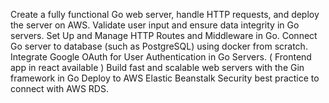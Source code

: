 Create a fully functional Go web server, handle HTTP requests, and deploy the server on AWS.
Validate user input and ensure data integrity in Go servers.
Set Up and Manage HTTP Routes and Middleware in Go.
Connect Go server to database (such as PostgreSQL) using docker from scratch.
Integrate Google OAuth for User Authentication in Go Servers. ( Frontend app in react available )
Build fast and scalable web servers with the Gin framework in Go
Deploy to AWS Elastic Beanstalk
Security best practice to connect with AWS RDS.